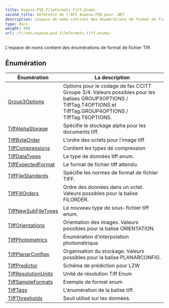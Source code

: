 ```yaml
---
title: Aspose.PSD.FileFormats.Tiff.Enums
second_title: Référence de l'API Aspose.PSD pour .NET
description: Lespace de noms contient des énumérations de format de fichier Tiff.
type: docs
weight: 380
url: /fr/net/aspose.psd.fileformats.tiff.enums/
---
```

L'espace de noms contient des énumérations de format de fichier Tiff.

## Énumération

| Énumération | La description |
| --- | --- |
| [Group3Options](./group3options/) | Options pour le codage de fax CCITT Groupe 3/4. Valeurs possibles pour les balises GROUP3OPTIONS / TiffTag.T4OPTIONS et TiffTag.GROUP4OPTIONS / TiffTag.T6OPTIONS. |
| [TiffAlphaStorage](./tiffalphastorage/) | Spécifie le stockage alpha pour les documents tiff. |
| [TiffByteOrder](./tiffbyteorder/) | L'ordre des octets pour l'image tiff |
| [TiffCompressions](./tiffcompressions/) | Contient les types de compression |
| [TiffDataTypes](./tiffdatatypes/) | Le type de données tiff enum. |
| [TiffExpectedFormat](./tiffexpectedformat/) | Le format de fichier tiff attendu. |
| [TiffFileStandards](./tifffilestandards/) | Spécifie les normes de format de fichier TIFF. |
| [TiffFillOrders](./tifffillorders/) | Ordre des données dans un octet. Valeurs possibles pour la balise FILORDER. |
| [TiffNewSubFileTypes](./tiffnewsubfiletypes/) | Le nouveau type de sous-fichier tiff enum. |
| [TiffOrientations](./tifforientations/) | Orientation des images. Valeurs possibles pour la balise ORIENTATION. |
| [TiffPhotometrics](./tiffphotometrics/) | Énumération d'interpolation photométrique |
| [TiffPlanarConfigs](./tiffplanarconfigs/) | Organisation du stockage. Valeurs possibles pour la balise PLANARCONFIG. |
| [TiffPredictor](./tiffpredictor/) | Schéma de prédiction pour LZW |
| [TiffResolutionUnits](./tiffresolutionunits/) | Unité de résolution Tiff Enum |
| [TiffSampleFormats](./tiffsampleformats/) | Exemple de format enum |
| [TiffTags](./tifftags/) | L'énumération de la balise tiff. |
| [TiffThresholds](./tiffthresholds/) | Seuil utilisé sur les données. |


